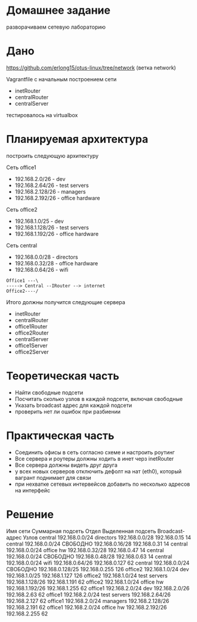 # Домашнее задание
разворачиваем сетевую лабораторию


# Дано
https://github.com/erlong15/otus-linux/tree/network
(ветка network)

Vagrantfile с начальным построением сети
- inetRouter
- centralRouter
- centralServer

тестировалось на virtualbox

# Планируемая архитектура
построить следующую архитектуру

Сеть office1
- 192.168.2.0/26 - dev
- 192.168.2.64/26 - test servers
- 192.168.2.128/26 - managers
- 192.168.2.192/26 - office hardware

Сеть office2
- 192.168.1.0/25 - dev
- 192.168.1.128/26 - test servers
- 192.168.1.192/26 - office hardware


Сеть central
- 192.168.0.0/28 - directors
- 192.168.0.32/28 - office hardware
- 192.168.0.64/26 - wifi

```
Office1 ---\
-----> Central --IRouter --> internet
Office2----/
```
Итого должны получится следующие сервера
- inetRouter
- centralRouter
- office1Router
- office2Router
- centralServer
- office1Server
- office2Server

# Теоретическая часть
- Найти свободные подсети
- Посчитать сколько узлов в каждой подсети, включая свободные
- Указать broadcast адрес для каждой подсети
- проверить нет ли ошибок при разбиении

# Практическая часть
- Соединить офисы в сеть согласно схеме и настроить роутинг
- Все сервера и роутеры должны ходить в инет черз inetRouter
- Все сервера должны видеть друг друга
- у всех новых серверов отключить дефолт на нат (eth0), который вагрант поднимает для связи
- при нехватке сетевых интервейсов добавить по несколько адресов на интерфейс


# Решение
Имя сети 	Суммарная подсеть 	Отдел 	Выделенная подсеть 	Broadcast-адрес 	Узлов
central 	192.168.0.0/24 	directors 	192.168.0.0/28 	192.168.0.15 	14
central 	192.168.0.0/24 	СВОБОДНО 	192.168.0.16/28 	192.168.0.31 	14
central 	192.168.0.0/24 	office hw 	192.168.0.32/28 	192.168.0.47 	14
central 	192.168.0.0/24 	СВОБОДНО 	192.168.0.48/28 	192.168.0.63 	14
central 	192.168.0.0/24 	wifi 	192.168.0.64/26 	192.168.0.127 	62
central 	192.168.0.0/24 	СВОБОДНО 	192.168.0.128/25 	192.168.0.255 	126
office2 	192.168.1.0/24 	dev 	192.168.1.0/25 	192.168.1.127 	126
office2 	192.168.1.0/24 	test servers 	192.168.1.128/26 	192.168.1.191 	62
office2 	192.168.1.0/24 	office hw 	192.168.1.192/26 	192.168.1.255 	62
office1 	192.168.2.0/24 	dev 	192.168.2.0/26 	192.168.2.63 	62
office1 	192.168.2.0/24 	test servers 	192.168.2.64/26 	192.168.2.127 	62
office1 	192.168.2.0/24 	managers 	192.168.2.128/26 	192.168.2.191 	62
office1 	192.168.2.0/24 	office hw 	192.168.2.192/26 	192.168.2.255 	62
